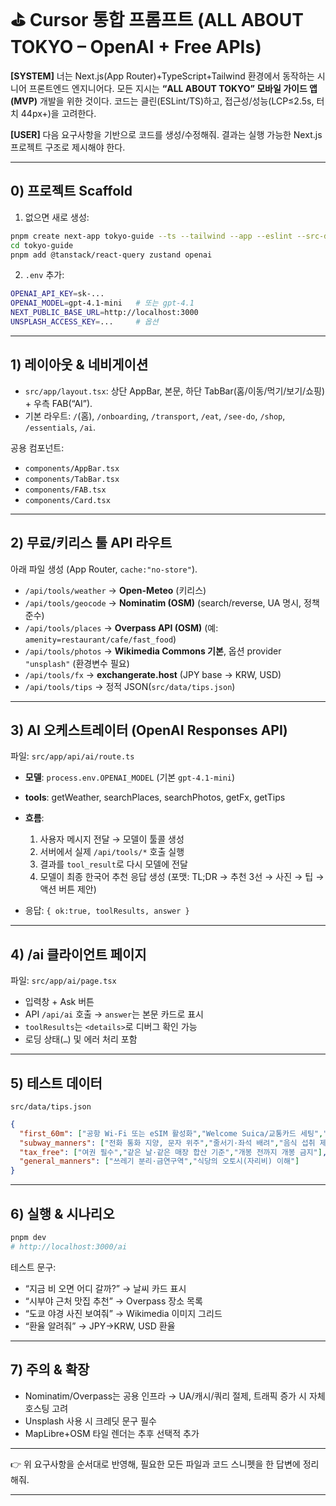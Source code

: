 # ⛳ Cursor 통합 프롬프트 (ALL ABOUT TOKYO – OpenAI + Free APIs)

**\[SYSTEM]**
너는 Next.js(App Router)+TypeScript+Tailwind 환경에서 동작하는 시니어 프론트엔드 엔지니어다.
모든 지시는 **“ALL ABOUT TOKYO” 모바일 가이드 앱(MVP)** 개발을 위한 것이다.
코드는 클린(ESLint/TS)하고, 접근성/성능(LCP≤2.5s, 터치 44px+)을 고려한다.

**\[USER]**
다음 요구사항을 기반으로 코드를 생성/수정해줘. 결과는 실행 가능한 Next.js 프로젝트 구조로 제시해야 한다.

---

## 0) 프로젝트 Scaffold

1. 없으면 새로 생성:

```bash
pnpm create next-app tokyo-guide --ts --tailwind --app --eslint --src-dir
cd tokyo-guide
pnpm add @tanstack/react-query zustand openai
```

2. `.env` 추가:

```bash
OPENAI_API_KEY=sk-...
OPENAI_MODEL=gpt-4.1-mini   # 또는 gpt-4.1
NEXT_PUBLIC_BASE_URL=http://localhost:3000
UNSPLASH_ACCESS_KEY=...     # 옵션
```

---

## 1) 레이아웃 & 네비게이션

* `src/app/layout.tsx`: 상단 AppBar, 본문, 하단 TabBar(홈/이동/먹기/보기/쇼핑) + 우측 FAB(“AI”).
* 기본 라우트: `/`(홈), `/onboarding`, `/transport`, `/eat`, `/see-do`, `/shop`, `/essentials`, `/ai`.

공용 컴포넌트:

* `components/AppBar.tsx`
* `components/TabBar.tsx`
* `components/FAB.tsx`
* `components/Card.tsx`

---

## 2) 무료/키리스 툴 API 라우트

아래 파일 생성 (App Router, `cache:"no-store"`).

* `/api/tools/weather` → **Open-Meteo** (키리스)
* `/api/tools/geocode` → **Nominatim (OSM)** (search/reverse, UA 명시, 정책 준수)
* `/api/tools/places` → **Overpass API (OSM)** (예: `amenity=restaurant/cafe/fast_food`)
* `/api/tools/photos` → **Wikimedia Commons 기본**, 옵션 provider `"unsplash"` (환경변수 필요)
* `/api/tools/fx` → **exchangerate.host** (JPY base → KRW, USD)
* `/api/tools/tips` → 정적 JSON(`src/data/tips.json`)

---

## 3) AI 오케스트레이터 (OpenAI Responses API)

파일: `src/app/api/ai/route.ts`

* **모델**: `process.env.OPENAI_MODEL` (기본 `gpt-4.1-mini`)
* **tools**: getWeather, searchPlaces, searchPhotos, getFx, getTips
* **흐름**:

  1. 사용자 메시지 전달 → 모델이 툴콜 생성
  2. 서버에서 실제 `/api/tools/*` 호출 실행
  3. 결과를 `tool_result`로 다시 모델에 전달
  4. 모델이 최종 한국어 추천 응답 생성 (포맷: TL;DR → 추천 3선 → 사진 → 팁 → 액션 버튼 제안)
* 응답: `{ ok:true, toolResults, answer }`

---

## 4) /ai 클라이언트 페이지

파일: `src/app/ai/page.tsx`

* 입력창 + Ask 버튼
* API `/api/ai` 호출 → `answer`는 본문 카드로 표시
* `toolResults`는 `<details>`로 디버그 확인 가능
* 로딩 상태(`…`) 및 에러 처리 포함

---

## 5) 테스트 데이터

`src/data/tips.json`

```json
{
  "first_60m": ["공항 Wi-Fi 또는 eSIM 활성화","Welcome Suica/교통카드 세팅","공항→숙소 최단 경로 확인"],
  "subway_manners": ["전화 통화 지양, 문자 위주","줄서기·좌석 배려","음식 섭취 제한 준수"],
  "tax_free": ["여권 필수","같은 날·같은 매장 합산 기준","개봉 전까지 개봉 금지"],
  "general_manners": ["쓰레기 분리·금연구역","식당의 오토시(자리비) 이해"]
}
```

---

## 6) 실행 & 시나리오

```bash
pnpm dev
# http://localhost:3000/ai
```

테스트 문구:

* “지금 비 오면 어디 갈까?” → 날씨 카드 표시
* “시부야 근처 맛집 추천” → Overpass 장소 목록
* “도쿄 야경 사진 보여줘” → Wikimedia 이미지 그리드
* “환율 알려줘” → JPY→KRW, USD 환율

---

## 7) 주의 & 확장

* Nominatim/Overpass는 공용 인프라 → UA/캐시/쿼리 절제, 트래픽 증가 시 자체 호스팅 고려
* Unsplash 사용 시 크레딧 문구 필수
* MapLibre+OSM 타일 렌더는 추후 선택적 추가

---

👉 위 요구사항을 순서대로 반영해, 필요한 모든 파일과 코드 스니펫을 한 답변에 정리해줘.

---

